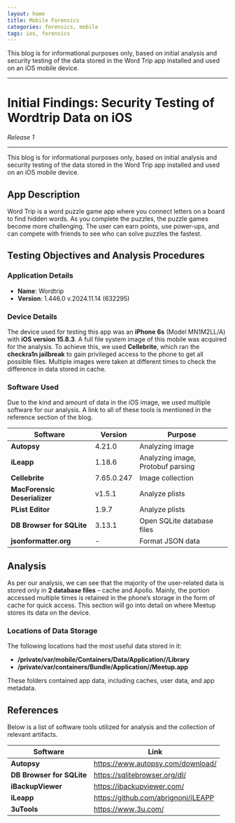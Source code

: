 ```yaml
---
layout: home
title: Mobile Forensics
categories: forensics, mobile
tags: ios, forensics
---
```

This blog is for informational purposes only, based on initial analysis and security testing of the data stored in the Word Trip app installed and used on an iOS mobile device.

---
# Initial Findings: Security Testing of Wordtrip Data on iOS
*Release 1*

---
This blog is for informational purposes only, based on initial analysis and security testing of the data stored in the Word Trip app installed and used on an iOS mobile device.

## App Description

Word Trip is a word puzzle game app where you connect letters on a board to find hidden words. As you complete the puzzles, the puzzle games become more challenging. The user can earn points, use power-ups, and can compete with friends to see who can solve puzzles the fastest.

## Testing Objectives and Analysis Procedures

### Application Details
- **Name**: Wordtrip
- **Version**: 1.446.0 v.2024.11.14 (632295)

### Device Details

The device used for testing this app was an **iPhone 6s** (Model MN1M2LL/A) with **iOS version 15.8.3**. A full file system image of this mobile was acquired for the analysis. To achieve this, we used **Cellebrite**, which ran the **checkra1n jailbreak** to gain privileged access to the phone to get all possible files. Multiple images were taken at different times to check the difference in data stored in cache.

### Software Used

Due to the kind and amount of data in the iOS image, we used multiple software for our analysis. A link to all of these tools is mentioned in the reference section of the blog.

| Software                  | Version    | Purpose                          |
|---------------------------|------------|----------------------------------|
| **Autopsy**                | 4.21.0     | Analyzing image                 |
| **iLeapp**                 | 1.18.6     | Analyzing image, Protobuf parsing|
| **Cellebrite**             | 7.65.0.247 | Image collection                |
| **MacForensic Deserializer**| v1.5.1    | Analyze plists                  |
| **PList Editor**           | 1.9.7      | Analyze plists                  |
| **DB Browser for SQLite**  | 3.13.1    | Open SQLite database files      |
| **jsonformatter.org**      | -          | Format JSON data                |

## Analysis

As per our analysis, we can see that the majority of the user-related data is stored only in **2 database files** – cache and Apollo. Mainly, the portion accessed multiple times is retained in the phone’s storage in the form of cache for quick access. This section will go into detail on where Meetup stores its data on the device.

### Locations of Data Storage
The following locations had the most useful data stored in it:

- **/private/var/mobile/Containers/Data/Application/<App ID>/Library**
- **/private/var/containers/Bundle/Application/<App ID>/Meetup.app**

These folders contained app data, including caches, user data, and app metadata.

## References

Below is a list of software tools utilized for analysis and the collection of relevant artifacts.

| Software                  | Link    |
|---------------------------|------------|
| **Autopsy**                | https://www.autopsy.com/download/ |
| **DB Browser for SQLite**  | https://sqlitebrowser.org/dl/ |
| **iBackupViewer**          | https://ibackupviewer.com/           |
| **iLeapp**                 | https://github.com/abrignoni/iLEAPP |
| **3uTools**                | https://www.3u.com/|

